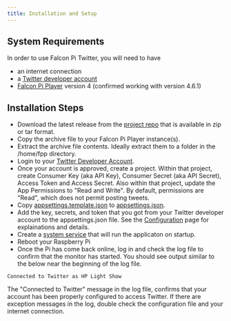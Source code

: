 ```yaml
---
title: Installation and Setup
---
```


## System Requirements

In order to use Falcon Pi Twitter, you will need to have 

* an internet connection
* a <a href="https://developer.twitter.com" target="_blank">Twitter developer account</a>
* <a href="https://github.com/FalconChristmas/fpp" target="_blank">Falcon Pi Player</a> version 4 (confirmed working with version 4.6.1)

## Installation Steps

* Download the latest release from the <a href="https://github.com/almostengr/falconpitwitter" target="_blank">project repo</a>
that is available in zip or tar format.
* Copy the archive file to your Falcon Pi Player instance(s).
* Extract the archive file contents. Ideally extract them to a folder in the /home/fpp directory.
* Login to your <a href="https://developer.twitter.com" target="_blank">Twitter Developer Account</a>.
* Once your account is approved, create a project. 
Within that project, create Consumer Key (aka API Key), Consumer Secret (aka API Secret), Access Token and Access Secret.
Also within that project, update the App Permissions to "Read and Write". By default, permissions are "Read", 
which does not permit posting tweets.
* Copy [appsettings.template.json](/falconpitwitter/configuration) to [appsettings.json](/falconpitwitter/configuration).
* Add the key, secrets, and token that you got from your Twitter developer account to the appsettings.json file.
See the [Configuration](/falconpitwitter/configuration#example-appsettingsjson-file) page 
for explainations and details.
* Create a [system service](/falconpitwitter/systemservice) that will run the applicaton on startup.
* Reboot your Raspberry Pi
* Once the Pi has come back online, log in and check the log file to confirm that the monitor has started. 
You should see output similar to the below near the beginning of the log file.

```
Connected to Twitter as HP Light Show
```

The "Connected to Twitter" message in the log file, confirms that your account has been properly configured
to access Twitter. If there are exception messages in the log, double check the configuration file and your 
internet connection.
